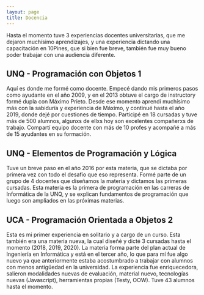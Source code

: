 ```yaml
---
layout: page
title: Docencia
---
```


Hasta el momento tuve 3 experiencias docentes universitarias, que me dejaron muchísimo aprendizajes, y una experiencia
dictando una capacitación en 10Pines, que si bien fue breve, también fue muy bueno poder trabajar con una audiencia diferente.

## UNQ - Programación con Objetos 1

Aquí es donde me formé como docente. Empecé dando mis primeros pasos como ayudante en el año 2009, y en el 2013 obtuve
el cargo de instructory formé dupla con Máximo Prieto. Desde ese momento aprendí muchísimo más con la sabiduría y
experiencia de Máximo, y continué hasta el año 2019, donde dejé por cuestiones de tiempo. Participé en 18 cursadas y
tuve más de 500 alumnos, algunxs de ellxs hoy son excelentes compañerxs de trabajo. Compartí equipo docente con más de 10
profes y acompañé a más de 15 ayudantes en su formación.

## UNQ - Elementos de Programación y Lógica

Tuve un breve paso en el año 2016 por esta materia, que se dictaba por primera vez con todo el desafío que eso representa.
Formé parte de un grupo de 4 docentes que diseñamos la materia y dictamos las primeras cursadas. Esta materia es la primera
de programación en las carreras de Informática de la UNQ, y se explican fundamentos de programación que luego son ampliados
en las próximas materias.

## UCA - Programación Orientada a Objetos 2

Esta es mi primer experiencia en solitario y a cargo de un curso. Esta también era una materia nueva, la cual diseñé y
dicté 3 cursadas hasta el momento (2018, 2019, 2020). La materia forma parte del plan actual de Ingeniería en Informática
y está en el tercer año, lo que para mí fue algo nuevo ya que anteriormente estaba acostumbrado a trabajar con alumnos
con menos antigüedad en la universidad. La experiencia fue enriquecedora, salieron modalidades nuevas de evaluación,
material nuevo, tecnologías nuevas (Javascript), herramientas propias (Testy, OOW). Tuve 43 alumnos hasta el momento.
